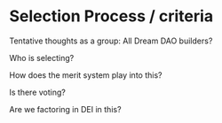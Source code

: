 # Selection Process / criteria

Tentative thoughts as a group: All Dream DAO builders?

Who is selecting? 

How does the merit system play into this?

Is there voting?

Are we factoring in DEI in this?